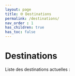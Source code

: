 ```yaml
---
layout: page
title: 🌐 Destinations
permalink: /destinations/
nav_order : 1
has_children: true
has_toc: false
---
```


# Destinations

Liste des destinations actuelles :


